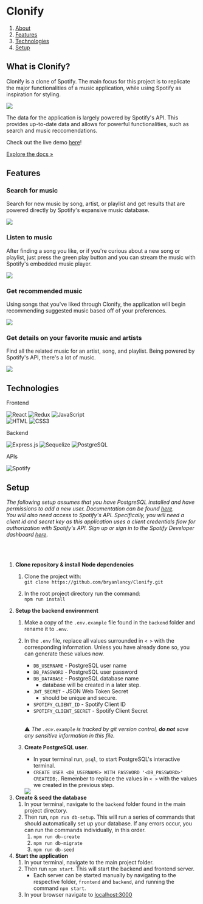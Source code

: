 # Clonify

1. <a href="#what-is-health-app">About</a>
1. <a href="#features">Features</a>
1. <a href="#technologies">Technologies</a>
1. <a href="#setup">Setup</a>


## What is Clonify?
Clonify is a clone of Spotify. The main focus for this project is to replicate the major functionalities of a music application, while using Spotify as inspiration for styling.

<img src="images/clonify-header.png">

The data for the application is largely powered by Spotify's API. This provides up-to-date data and allows for powerful functionalities, such as search and music reccomendations.

Check out the live demo <a href="https://clonify-music.herokuapp.com/">here</a>!

<a href="https://github.com/bryanlancy/Clonify/wiki">Explore the docs »</a>

## Features
### Search for music
Search for new music by song, artist, or playlist and get results that are powered directly by Spotify's expansive music database.

<img src="images/clonify-search.png">

###  Listen to music
After finding a song you like, or if you're curious about a new song or playlist, just press the green play button and you can stream the music with Spotify's embedded music player.

<img src="images/clonify-player.png">

### Get recommended music
Using songs that you've liked through Clonify, the application will begin recommending suggested music based off of your preferences.

<img src="images/clonify-recommended.png">

### Get details on your favorite music and artists
Find all the related music for an artist, song, and playlist. Being powered by Spotify's API, there's a lot of music.

<img src="images/clonify-details.png">

## Technologies
<p>Frontend</p>
<div>
    <img alt="React" src="https://img.shields.io/badge/React%20-%2320232a.svg?logo=react&logoColor=%2361DAFB">
    <img alt="Redux" src="https://img.shields.io/badge/Redux-764ABC?logo=redux">
    <img alt="JavaScript" src="https://img.shields.io/badge/JavaScript%20-%23F7DF1E.svg?logo=javascript&logoColor=black">
</div>
<div>
    <img alt="HTML" src="https://img.shields.io/badge/HTML%20-%23E34F26.svg?logo=html5&logoColor=white">
    <img alt="CSS3" src="https://img.shields.io/badge/CSS3%20-%231572B6.svg?logo=css3&logoColor=white">
</div>

<p>Backend</p>
<div>
    <img alt="Express.js" src="https://img.shields.io/badge/Express.js%20-%23404d59.svg?logo=express&logoColor=white">
    <img alt="Sequelize" src ="https://img.shields.io/badge/Sequelize-52B0E7.svg?logo=sequelize&logoColor=white">
    <img alt="PostgreSQL" src ="https://img.shields.io/badge/PostgreSQL-%23316192.svg?logo=postgresql&logoColor=white">
</div>

<p>APIs</p>
<div>
    <img alt="Spotify" src="https://img.shields.io/badge/Spotify-1ED760?logo=spotify&logoColor=white">
</div>

## Setup

 <em>
    The following setup assumes that you have PostgreSQL installed and have permissions to add a new user. Documentation can be found <a href="https://www.postgresql.org/">here</a>.
</em>
<br>
<em>
    You will also need access to Spotify's API. Specifically, you will need a client id and secret key as this application uses a client credentials flow for authorization with Spotify's API. Sign up or sign in to the Spotify Developer dashboard <a href="https://developer.spotify.com/dashboard/">here</a>.
</em>

<br><br>

1. **Clone repository & install Node dependencies**
    1. Clone the project with:<br>
    `git clone https://github.com/bryanlancy/Clonify.git`

    1. In the root project directory run the command:<br>
    `npm run install`
1. **Setup the backend environment**
    1. Make a copy of the `.env.example` file found in the `backend` folder and rename it to `.env`.
    1. In the `.env` file, replace all values surrounded in `< >` with the corresponding information. Unless you have already done so, you can generate these values now.

        - `DB_USERNAME` - PostgreSQL user name
        - `DB_PASSWORD` - PostgreSQL user password
        - `DB_DATABASE` - PostgreSQL database name
            - database will be created in a later step.
        - `JWT_SECRET` - JSON Web Token Secret
            - should be unique and secure.
        - `SPOTIFY_CLIENT_ID` - Spotify Client ID
        - `SPOTIFY_CLIENT_SECRET` - Spotify Client Secret

        <br>

        :warning: *The `.env.example` is tracked by git version control, **do not** save any sensitive information in this file.*
    1. **Create PostgreSQL user.**
        - In your terminal run, `psql`, to start PostgreSQL's interactive terminal.
        - `CREATE USER <DB_USERNAME> WITH PASSWORD '<DB_PASSWORD>' CREATEDB;`. Remember to replace the values in `< >` with the values we created in the previous step.
        <img src="images/psql-user-create.png">
1. **Create & seed the database**
    1. In your terminal, navigate to the `backend` folder found in the main project directory.
    1. Then run, `npm run db-setup`. This will run a series of commands that should automatically set up your database. If any errors occur, you can run the commands individually, in this order.
        1. `npm run db-create`
        1. `npm run db-migrate`
        1. `npm run db-seed`
1. **Start the application**
    1. In your terminal, navigate to the main project folder.
    1. Then run `npm start`. This will start the backend and frontend server. <br>
        - Each server can be started manually by navigating to the respective folder, `frontend` and `backend`, and running the command `npm start`.
    1. In your browser navigate to <a href="http://localhost:3000">localhost:3000</a>
